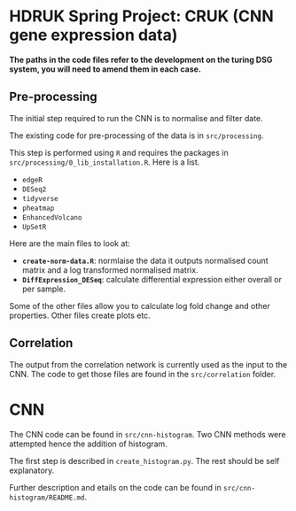 # HDRUK Spring Project: CRUK (CNN gene expression data)

**The paths in the code files refer to the development on the turing DSG system,
you will need to amend them in each case.**

## Pre-processing

The initial step required to run the CNN is to normalise and filter date.

The existing code for pre-processing of the data is in `src/processing`.

This step is performed using `R` and requires the packages in
`src/processing/0_lib_installation.R`. Here is a list.

- `edgeR`
- `DESeq2`
- `tidyverse`
- `pheatmap`
- `EnhancedVolcano`
- `UpSetR`

Here are the main files to look at:

- **`create-norm-data.R`**: normlaise the data it outputs normalised count
  matrix and a log transformed normalised matrix.
- **`DiffExpression_DESeq`**: calculate differential expression either overall
  or per sample.

Some of the other files allow you to calculate log fold change and other
properties. Other files create plots etc.

## Correlation

The output from the correlation network is currently used as the input to the
CNN. The code to get those files are found in the `src/correlation` folder.

# CNN

The CNN code can be found in `src/cnn-histogram`. Two CNN methods were attempted
hence the addition of histogram.

The first step is described in `create_histogram.py`. The rest should be self
explanatory.

Further description and etails on the code can be found in
`src/cnn-histogram/README.md`.
